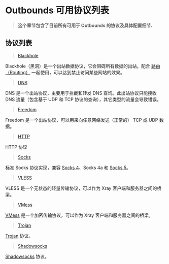 # Outbounds 可用协议列表

> **这个章节包含了目前所有可用于 Outbounds 的协议及具体配置细节.**

## 协议列表

>[Blackhole](./blackhole.md)

Blackhole（黑洞）是一个出站数据协议，它会阻碍所有数据的出站，配合 [路由（Routing）](../routing.md) 一起使用，可以达到禁止访问某些网站的效果。

>[DNS](./dns.md)

DNS 是一个出站协议，主要用于拦截和转发 DNS 查询。此出站协议只能接收 DNS 流量（包含基于 UDP 和 TCP 协议的查询），其它类型的流量会导致错误。

>[Freedom](./freedom.md)

Freedom 是一个出站协议，可以用来向任意网络发送（正常的） TCP 或 UDP 数据。

>[HTTP](./http.md)

HTTP 协议

>[Socks](./socks.md)

标准 Socks 协议实现，兼容 [Socks 4](http://ftp.icm.edu.pl/packages/socks/socks4/SOCKS4.protocol)、Socks 4a 和 [Socks 5](http://ftp.icm.edu.pl/packages/socks/socks4/SOCKS4.protocol)。

>[VLESS](./vless.md)

VLESS 是一个无状态的轻量传输协议，可以作为 Xray 客户端和服务器之间的桥梁。

>[VMess](./vmess.md)

[VMess](../development/protocols/vmess.md) 是一个加密传输协议，可以作为 Xray 客户端和服务器之间的桥梁。

>[Trojan](./trojan.md)

[Trojan](https://trojan-gfw.github.io/trojan/protocol) 协议。

>[Shadowsocks](./shadowsocks.md)

[Shadowsocks](https://zh.wikipedia.org/wiki/Shadowsocks) 协议。
